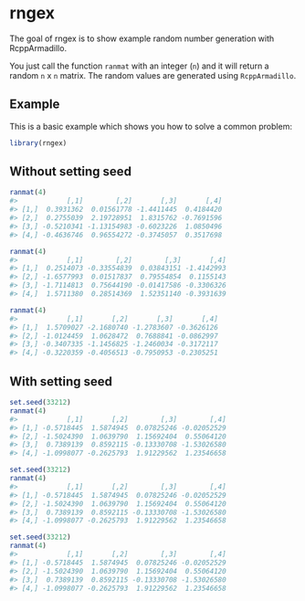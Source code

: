 
<!-- README.md is generated from README.Rmd. Please edit that file -->

# rngex

The goal of rngex is to show example random number generation with
RcppArmadillo.

You just call the function `ranmat` with an integer (`n`) and it will
return a random `n` x `n` matrix. The random values are generated using
`RcppArmadillo`.

## Example

This is a basic example which shows you how to solve a common problem:

``` r
library(rngex)
```

## Without setting seed

``` r
ranmat(4)
#>            [,1]        [,2]       [,3]       [,4]
#> [1,]  0.3931362  0.01561778 -1.4411445  0.4184420
#> [2,]  0.2755039  2.19728951  1.8315762 -0.7691596
#> [3,] -0.5210341 -1.13154983 -0.6023226  1.0850496
#> [4,] -0.4636746  0.96554272 -0.3745057  0.3517698

ranmat(4)
#>            [,1]        [,2]        [,3]       [,4]
#> [1,]  0.2514073 -0.33554839  0.03843151 -1.4142993
#> [2,] -1.6577993  0.01517837  0.79554854  0.1155143
#> [3,] -1.7114813  0.75644190 -0.01417586 -0.3306326
#> [4,]  1.5711380  0.28514369  1.52351140 -0.3931639

ranmat(4)
#>            [,1]       [,2]       [,3]       [,4]
#> [1,]  1.5709027 -2.1680740 -1.2783607 -0.3626126
#> [2,] -1.0124459  1.0628472  0.7688841 -0.0862997
#> [3,] -0.3407335 -1.1456825 -1.2460034 -0.3172117
#> [4,] -0.3220359 -0.4056513 -0.7950953 -0.2305251
```

## With setting seed

``` r
set.seed(33212)
ranmat(4)
#>            [,1]       [,2]        [,3]        [,4]
#> [1,] -0.5718445  1.5874945  0.07825246 -0.02052529
#> [2,] -1.5024390  1.0639790  1.15692404  0.55064120
#> [3,]  0.7389139  0.8592115 -0.13330708 -1.53026580
#> [4,] -1.0998077 -0.2625793  1.91229562  1.23546658

set.seed(33212)
ranmat(4)
#>            [,1]       [,2]        [,3]        [,4]
#> [1,] -0.5718445  1.5874945  0.07825246 -0.02052529
#> [2,] -1.5024390  1.0639790  1.15692404  0.55064120
#> [3,]  0.7389139  0.8592115 -0.13330708 -1.53026580
#> [4,] -1.0998077 -0.2625793  1.91229562  1.23546658

set.seed(33212)
ranmat(4)
#>            [,1]       [,2]        [,3]        [,4]
#> [1,] -0.5718445  1.5874945  0.07825246 -0.02052529
#> [2,] -1.5024390  1.0639790  1.15692404  0.55064120
#> [3,]  0.7389139  0.8592115 -0.13330708 -1.53026580
#> [4,] -1.0998077 -0.2625793  1.91229562  1.23546658
```
